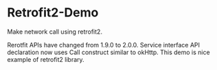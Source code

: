 # Retrofit2-Demo
Make network call using retrofit2.

Rerotfit APIs have changed from 1.9.0 to 2.0.0. Service interface API declaration now uses Call construct similar to okHttp. This demo is nice example of retrofit2 library.

